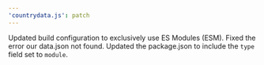 ```yaml
---
'countrydata.js': patch
---
```


Updated build configuration to exclusively use ES Modules (ESM). Fixed the error our data.json not found. Updated the package.json to include the `type` field set to `module`. 
